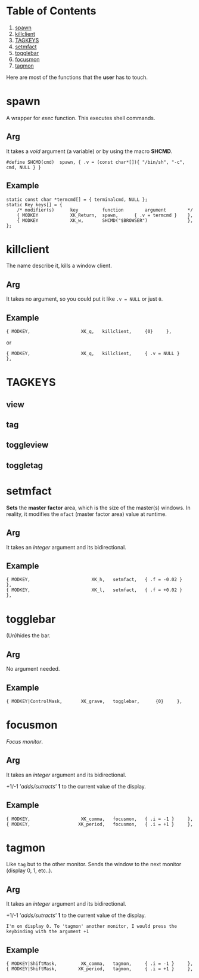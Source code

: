 
# Table of Contents

1.  [spawn](#org6b15252)
2.  [killclient](#orga807164)
3.  [TAGKEYS](#orgccf65af)
4.  [setmfact](#org642a0c4)
5.  [togglebar](#orgb0de561)
6.  [focusmon](#org1aac5af)
7.  [tagmon](#org3b9f767)

Here are most of the functions that the **user** has to touch.


<a id="org6b15252"></a>

# spawn

A wrapper for *exec* function. This executes shell commands.


## Arg

It takes a *void* argument (a variable) or by using the macro **SHCMD**.

    #define SHCMD(cmd)	spawn, { .v = (const char*[]){ "/bin/sh", "-c", cmd, NULL } }


## Example

    static const char *termcmd[] = { terminalcmd, NULL };
    static Key keys[] = {
    	/* modifier(s)      key         function        argument        */
    	{ MODKEY            XK_Return,  spawn,      { .v = termcmd }    },
    	{ MODKEY            XK_w,       SHCMD("$BROWSER")               },
    };


<a id="orga807164"></a>

# killclient

The name describe it, kills a window client.


## Arg

It takes no argument, so you could put it like `.v = NULL` or just `0`.


## Example

    { MODKEY,	                XK_q,	killclient,		{0}		},

or

    { MODKEY,	                XK_q,	killclient,		{ .v = NULL }		},


<a id="orgccf65af"></a>

# TAGKEYS


## view


## tag


## toggleview


## toggletag


<a id="org642a0c4"></a>

# setmfact

**Sets** the **master** **factor** area, which is the size of the master(s) windows. In reality, it modifies the `mfact` (master factor area) value at runtime.


## Arg

It takes an *integer* argument and its bidirectional.


## Example

    { MODKEY,                       XK_h,	setmfact,	{ .f = -0.02 }		},
    { MODKEY,                       XK_l,	setmfact,	{ .f = +0.02 }		},


<a id="orgb0de561"></a>

# togglebar

(Un)hides the bar.


## Arg

No argument needed.


## Example

    { MODKEY|ControlMask,	    XK_grave,	togglebar,		{0}		},


<a id="org1aac5af"></a>

# focusmon

*Focus monitor*.


## Arg

It takes an *integer* argument and its bidirectional.

+1/-1 &rsquo;*adds/sutracts*&rsquo; **1** to the current value of the display.


## Example

    { MODKEY,                   XK_comma,	focusmon,	{ .i = -1 }		},
    { MODKEY,                  XK_period,	focusmon,	{ .i = +1 }		},


<a id="org3b9f767"></a>

# tagmon

Like `tag` but to the other monitor. Sends the window to the next monitor (display 0, 1, etc..).


## Arg

It takes an *integer* argument and its bidirectional.

+1/-1 &rsquo;*adds/sutracts*&rsquo; **1** to the current value of the display.

    I'm on display 0. To 'tagmon' another monitor, I would press the keybinding with the argument +1


## Example

    { MODKEY|ShiftMask,         XK_comma,	tagmon,		{ .i = -1 }		},
    { MODKEY|ShiftMask,        XK_period,	tagmon,		{ .i = +1 }		},

